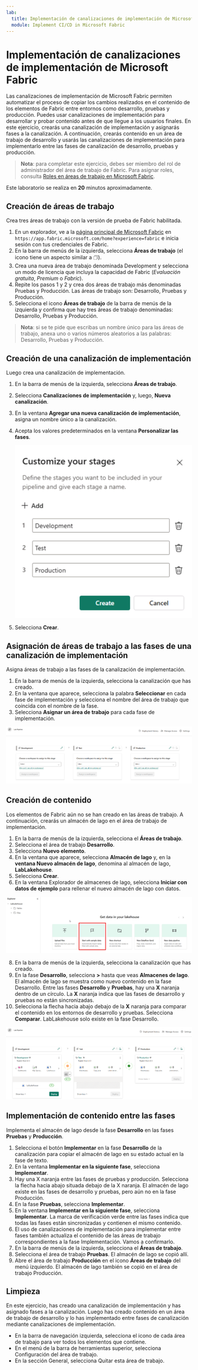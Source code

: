 ```yaml
---
lab:
  title: Implementación de canalizaciones de implementación de Microsoft Fabric
  module: Implement CI/CD in Microsoft Fabric
---
```


# Implementación de canalizaciones de implementación de Microsoft Fabric

Las canalizaciones de implementación de Microsoft Fabric permiten automatizar el proceso de copiar los cambios realizados en el contenido de los elementos de Fabric entre entornos como desarrollo, pruebas y producción. Puedes usar canalizaciones de implementación para desarrollar y probar contenido antes de que llegue a los usuarios finales. En este ejercicio, crearás una canalización de implementación y asignarás fases a la canalización. A continuación, crearás contenido en un área de trabajo de desarrollo y usarás las canalizaciones de implementación para implementarlo entre las fases de canalización de desarrollo, pruebas y producción.

> **Nota**: para completar este ejercicio, debes ser miembro del rol de administrador del área de trabajo de Fabric. Para asignar roles, consulta [Roles en áreas de trabajo en Microsoft Fabric](https://learn.microsoft.com/en-us/fabric/get-started/roles-workspaces).

Este laboratorio se realiza en **20** minutos aproximadamente.

## Creación de áreas de trabajo

Crea tres áreas de trabajo con la versión de prueba de Fabric habilitada.

1. En un explorador, ve a la [página principal de Microsoft Fabric](https://app.fabric.microsoft.com/home?experience=fabric) en `https://app.fabric.microsoft.com/home?experience=fabric` e inicia sesión con tus credenciales de Fabric.
2. En la barra de menús de la izquierda, selecciona **Áreas de trabajo** (el icono tiene un aspecto similar a &#128455;).
3. Crea una nueva área de trabajo denominada Development y selecciona un modo de licencia que incluya la capacidad de Fabric (*Evaluación gratuita*, *Premium* o *Fabric*).
4. Repite los pasos 1 y 2 y crea dos áreas de trabajo más denominadas Pruebas y Producción. Las áreas de trabajo son: Desarrollo, Pruebas y Producción.
5. Selecciona el icono **Áreas de trabajo** de la barra de menús de la izquierda y confirma que hay tres áreas de trabajo denominadas: Desarrollo, Pruebas y Producción.

> **Nota**: si se te pide que escribas un nombre único para las áreas de trabajo, anexa uno o varios números aleatorios a las palabras: Desarrollo, Pruebas y Producción.

## Creación de una canalización de implementación

Luego crea una canalización de implementación.

1. En la barra de menús de la izquierda, selecciona **Áreas de trabajo**.
2. Selecciona **Canalizaciones de implementación** y, luego, **Nueva canalización**.
3. En la ventana **Agregar una nueva canalización de implementación**, asigna un nombre único a la canalización.
4. Acepta los valores predeterminados en la ventana **Personalizar las fases**.  

   ![Captura de pantalla de las fases de canalización.](./Images/customize-stages.png)

5. Selecciona **Crear**.

## Asignación de áreas de trabajo a las fases de una canalización de implementación

Asigna áreas de trabajo a las fases de la canalización de implementación.

1. En la barra de menús de la izquierda, selecciona la canalización que has creado. 
2. En la ventana que aparece, selecciona la palabra **Seleccionar** en cada fase de implementación y selecciona el nombre del área de trabajo que coincida con el nombre de la fase.
3. Selecciona **Asignar un área de trabajo** para cada fase de implementación.

  ![Captura de pantalla de la canalización de implementación.](./Images/deployment-pipeline.png)

## Creación de contenido

Los elementos de Fabric aún no se han creado en las áreas de trabajo. A continuación, crearás un almacén de lago en el área de trabajo de implementación.

1. En la barra de menús de la izquierda, selecciona el **Áreas de trabajo**.
2. Selecciona el área de trabajo **Desarrollo**.
3. Selecciona **Nuevo elemento**.
4. En la ventana que aparece, selecciona **Almacén de lago** y, en la **ventana Nuevo almacén de lago**, denomina al almacén de lago, **LabLakehouse**.
5. Selecciona **Crear**.
6. En la ventana Explorador de almacenes de lago, selecciona **Iniciar con datos de ejemplo** para rellenar el nuevo almacén de lago con datos.

  ![Captura de pantalla del Explorador de almacenes de lago.](./Images/lakehouse-explorer.png)

8. En la barra de menús de la izquierda, selecciona la canalización que has creado.
9. En la fase **Desarrollo**, selecciona **>** hasta que veas **Almacenes de lago**. El almacén de lago se muestra como nuevo contenido en la fase Desarrollo. Entre las fases **Desarrollo** y **Pruebas**, hay una **X** naranja dentro de un círculo. La **X** naranja indica que las fases de desarrollo y pruebas no están sincronizadas.
10. Selecciona la flecha hacia abajo debajo de la **X** naranja para comparar el contenido en los entornos de desarrollo y pruebas. Selecciona **Comparar**. LabLakehouse solo existe en la fase Desarrollo.  

  ![Captura de pantalla de la canalización de implementación que muestra errores de coincidencia de contenido entre las fases.](./Images/lab-pipeline-compare.png)

## Implementación de contenido entre las fases

Implementa el almacén de lago desde la fase **Desarrollo** en las fases **Pruebas** y **Producción**.
1. Selecciona el botón **Implementar** en la fase **Desarrollo** de la canalización para copiar el almacén de lago en su estado actual en la fase de texto. 
2. En la ventana **Implementar en la siguiente fase**, selecciona **Implementar**.
3. Hay una X naranja entre las fases de pruebas y producción. Selecciona la flecha hacia abajo situada debajo de la X naranja. El almacén de lago existe en las fases de desarrollo y pruebas, pero aún no en la fase Producción.
4. En la fase **Pruebas**, selecciona **Implementar**.
5. En la ventana **Implementar en la siguiente fase**, selecciona **Implementar**. La marca de verificación verde entre las fases indica que todas las fases están sincronizadas y contienen el mismo contenido.
6. El uso de canalizaciones de implementación para implementar entre fases también actualiza el contenido de las áreas de trabajo correspondientes a la fase Implementación. Vamos a confirmarlo.
7. En la barra de menús de la izquierda, selecciona el **Áreas de trabajo**.
8. Selecciona el área de trabajo **Pruebas**. El almacén de lago se copió allí.
9. Abre el área de trabajo **Producción** en el icono **Áreas de trabajo** del menú izquierdo. El almacén de lago también se copió en el área de trabajo Producción.

## Limpieza

En este ejercicio, has creado una canalización de implementación y has asignado fases a la canalización. Luego has creado contenido en un área de trabajo de desarrollo y lo has implementado entre fases de canalización mediante canalizaciones de implementación.

- En la barra de navegación izquierda, selecciona el icono de cada área de trabajo para ver todos los elementos que contiene.
- En el menú de la barra de herramientas superior, selecciona Configuración del área de trabajo.
- En la sección General, selecciona Quitar esta área de trabajo.
